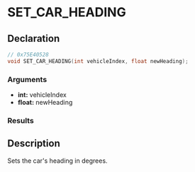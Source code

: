# SET_CAR_HEADING

## Declaration
```cpp
// 0x75E40528
void SET_CAR_HEADING(int vehicleIndex, float newHeading);
```

### Arguments
- **int:** vehicleIndex
- **float:** newHeading

### Results

## Description
Sets the car's heading in degrees.
